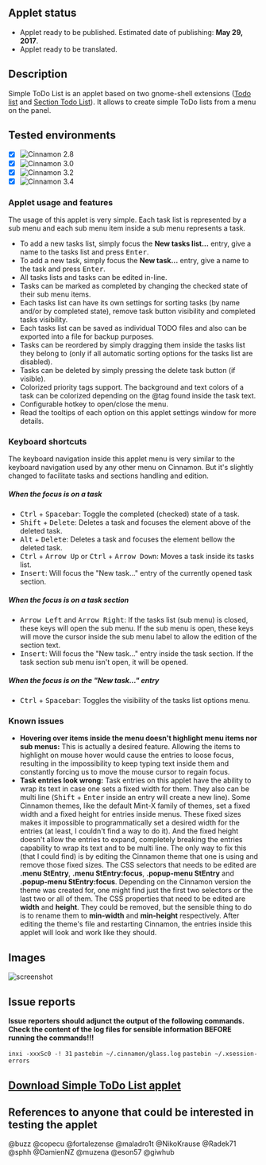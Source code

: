 ## Applet status

- Applet ready to be published. Estimated date of publishing: **May 29, 2017**.
- Applet ready to be translated.

## Description

Simple ToDo List is an applet based on two gnome-shell extensions ([Todo list](https://github.com/bsaleil/todolist-gnome-shell-extension) and [Section Todo List](https://github.com/tomMoral/ToDoList)). It allows to create simple ToDo lists from a menu on the panel.

## Tested environments

* [x] ![Cinnamon 2.8](https://odyseus.gitlab.io/CinnamonTools/lib/badges/cinn-2.8.svg)
* [x] ![Cinnamon 3.0](https://odyseus.gitlab.io/CinnamonTools/lib/badges/cinn-3.0.svg)
* [x] ![Cinnamon 3.2](https://odyseus.gitlab.io/CinnamonTools/lib/badges/cinn-3.2.svg)
* [x] ![Cinnamon 3.4](https://odyseus.gitlab.io/CinnamonTools/lib/badges/cinn-3.4.svg)

### Applet usage and features

The usage of this applet is very simple. Each task list is represented by a sub menu and each sub menu item inside a sub menu represents a task.

- To add a new tasks list, simply focus the **New tasks list...** entry, give a name to the tasks list and press <kbd>Enter</kbd>.
- To add a new task, simply focus the **New task...** entry, give a name to the task and press <kbd>Enter</kbd>.
- All tasks lists and tasks can be edited in-line.
- Tasks can be marked as completed by changing the checked state of their sub menu items.
- Each tasks list can have its own settings for sorting tasks (by name and/or by completed state), remove task button visibility and completed tasks visibility.
- Each tasks list can be saved as individual TODO files and also can be exported into a file for backup purposes.
- Tasks can be reordered by simply dragging them inside the tasks list they belong to (only if all automatic sorting options for the tasks list are disabled).
- Tasks can be deleted by simply pressing the delete task button (if visible).
- Colorized priority tags support. The background and text colors of a task can be colorized depending on the @tag found inside the task text.
- Configurable hotkey to open/close the menu.
- Read the tooltips of each option on this applet settings window for more details.

### Keyboard shortcuts

The keyboard navigation inside this applet menu is very similar to the keyboard navigation used by any other menu on Cinnamon. But it's slightly changed to facilitate tasks and sections handling and edition.

##### When the focus is on a task

- <kbd>Ctrl</kbd> + <kbd>Spacebar</kbd>: Toggle the completed (checked) state of a task.
- <kbd>Shift</kbd> + <kbd>Delete</kbd>: Deletes a task and focuses the element above of the deleted task.
- <kbd>Alt</kbd> + <kbd>Delete</kbd>: Deletes a task and focuses the element bellow the deleted task.
- <kbd>Ctrl</kbd> + <kbd>Arrow Up</kbd> or <kbd>Ctrl</kbd> + <kbd>Arrow Down</kbd>: Moves a task inside its tasks list.
- <kbd>Insert</kbd>: Will focus the "New task..." entry of the currently opened task section.

##### When the focus is on a task section

- <kbd>Arrow Left</kbd> and <kbd>Arrow Right</kbd>: If the tasks list (sub menu) is closed, these keys will open the sub menu. If the sub menu is open, these keys will move the cursor inside the sub menu label to allow the edition of the section text.
- <kbd>Insert</kbd>: Will focus the "New task..." entry inside the task section. If the task section sub menu isn't open, it will be opened.

##### When the focus is on the "New task..." entry

- <kbd>Ctrl</kbd> + <kbd>Spacebar</kbd>: Toggles the visibility of the tasks list options menu.

### Known issues

- **Hovering over items inside the menu doesn't highlight menu items nor sub menus:** This is actually a desired feature. Allowing the items to highlight on mouse hover would cause the entries to loose focus, resulting in the impossibility to keep typing text inside them and constantly forcing us to move the mouse cursor to regain focus.
- **Task entries look wrong:** Task entries on this applet have the ability to wrap its text in case one sets a fixed width for them. They also can be multi line (<kbd>Shift</kbd> + <kbd>Enter</kbd> inside an entry will create a new line). Some Cinnamon themes, like the default Mint-X family of themes, set a fixed width and a fixed height for entries inside menus. These fixed sizes makes it impossible to programmatically set a desired width for the entries (at least, I couldn't find a way to do it). And the fixed height doesn't allow the entries to expand, completely breaking the entries capability to wrap its text and to be multi line. The only way to fix this (that I could find) is by editing the Cinnamon theme that one is using and remove those fixed sizes. The CSS selectors that needs to be edited are **.menu StEntry**, **.menu StEntry:focus**, **.popup-menu StEntry** and **.popup-menu StEntry:focus**. Depending on the Cinnamon version the theme was created for, one might find just the first two selectors or the last two or all of them. The CSS properties that need to be edited are **width** and **height**. They could be removed, but the sensible thing to do is to rename them to **min-width** and **min-height** respectively. After editing the theme's file and restarting Cinnamon, the entries inside this applet will look and work like they should.

## Images

![screenshot](https://cloud.githubusercontent.com/assets/3822556/25260927/90d078ba-2625-11e7-9ed5-6ada5a8fe5ae.png)

## Issue reports

**Issue reporters should adjunct the output of the following commands.**
**Check the content of the log files for sensible information BEFORE running the commands!!!**

`inxi -xxxSc0 -! 31`
`pastebin ~/.cinnamon/glass.log`
`pastebin ~/.xsession-errors`

## [Download Simple ToDo List applet](https://odyseus.gitlab.io/CinnamonTools/pkg/0SimpleToDoList@odyseus.ong.tar.gz)

## References to anyone that could be interested in testing the applet

@buzz @copecu @fortalezense @maladro1t @NikoKrause @Radek71 @sphh @DamienNZ @muzena @eson57 @giwhub
